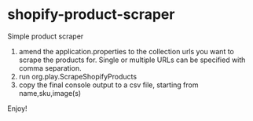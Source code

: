 # shopify-product-scraper

Simple product scraper

1. amend the application.properties to the collection urls you want to scrape the products for. Single or multiple URLs can be specified with
   comma separation.
2. run org.play.ScrapeShopifyProducts
3. copy the final console output to a csv file, starting from
   name,sku,image(s)

Enjoy!